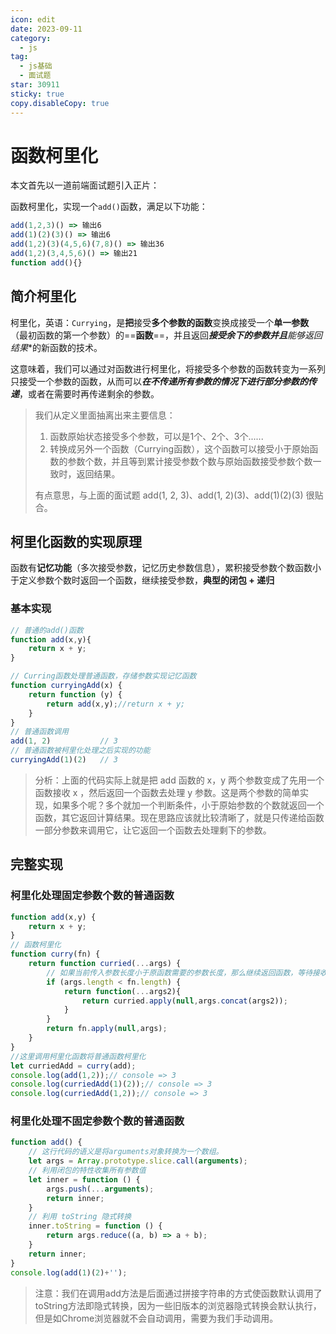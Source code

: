 ```yaml
---
icon: edit
date: 2023-09-11
category:
  - js
tag:
  - js基础
  - 面试题
star: 30911
sticky: true
copy.disableCopy: true
---
```


# 函数柯里化

本文首先以一道前端面试题引入正片：

函数柯里化，实现一个`add()`函数，满足以下功能：

```js
add(1,2,3)() => 输出6
add(1)(2)(3)() => 输出6
add(1,2)(3)(4,5,6)(7,8)() => 输出36
add(1,2)(3,4,5,6)() => 输出21
function add(){}
```

<!-- more -->

## 简介柯里化

柯里化，英语：`Currying`，是**把**接受**多个参数的函数**变换成接受一个**单一参数**（最初函数的第一个参数）的==**函数**==，并且返回***接受余下的参数并且**能够返回结果**的新函数的技术。

这意味着，我们可以通过对函数进行柯里化，将接受多个参数的函数转变为一系列只接受一个参数的函数，从而可以***在不传递所有参数的情况下进行部分参数的传递***，或者在需要时再传递剩余的参数。

> 我们从定义里面抽离出来主要信息：
>
> 1. 函数原始状态接受多个参数，可以是1个、2个、3个......
> 2. 转换成另外一个函数（Currying函数），这个函数可以接受小于原始函数的参数个数，并且等到累计接受参数个数与原始函数接受参数个数一致时，返回结果。
>
> 有点意思，与上面的面试题 add(1, 2, 3)、add(1, 2)(3)、add(1)(2)(3) 很贴合。

## 柯里化函数的实现原理

函数有**记忆功能**（多次接受参数，记忆历史参数信息），累积接受参数个数函数小于定义参数个数时返回一个函数，继续接受参数，**典型的闭包 + 递归**

### 基本实现

```js
// 普通的add()函数
function add(x,y){
	return x + y;
}

// Curring函数处理普通函数，存储参数实现记忆函数
function curryingAdd(x) {
    return function (y) {
        return add(x,y);//return x + y;
    }
}
// 普通函数调用
add(1, 2)           // 3
// 普通函数被柯里化处理之后实现的功能
curryingAdd(1)(2)   // 3
```

> 分析：上面的代码实际上就是把 add 函数的 x，y 两个参数变成了先用一个函数接收 x ，然后返回一个函数去处理 y 参数。这是两个参数的简单实现，如果多个呢？多个就加一个判断条件，小于原始参数的个数就返回一个函数，其它返回计算结果。现在思路应该就比较清晰了，就是只传递给函数一部分参数来调用它，让它返回一个函数去处理剩下的参数。

## 完整实现

### 柯里化处理固定参数个数的普通函数

```js
function add(x,y) {
    return x + y;
}
// 函数柯里化
function curry(fn) {
    return function curried(...args) { 
        // 如果当前传入参数长度小于原函数需要的参数长度，那么继续返回函数，等待接收新的参数
        if (args.length < fn.length) {
            return function(...args2){
                return curried.apply(null,args.concat(args2));
            }
        }
        return fn.apply(null,args);
    }
}
//这里调用柯里化函数将普通函数柯里化
let curriedAdd = curry(add);
console.log(add(1,2));// console => 3
console.log(curriedAdd(1)(2));// console => 3
console.log(curriedAdd(1,2));// console => 3
```

### 柯里化处理不固定参数个数的普通函数

```js
function add() {
    // 这行代码的语义是将arguments对象转换为一个数组。
    let args = Array.prototype.slice.call(arguments);
    // 利用闭包的特性收集所有参数值
    let inner = function () {
        args.push(...arguments);
        return inner;
    }
    // 利用 toString 隐式转换
    inner.toString = function () { 
        return args.reduce((a, b) => a + b);
    }
    return inner;
}
console.log(add(1)(2)+'');
```

> 注意：我们在调用add方法是后面通过拼接字符串的方式使函数默认调用了toString方法即隐式转换，因为一些旧版本的浏览器隐式转换会默认执行，但是如Chrome浏览器就不会自动调用，需要为我们手动调用。

